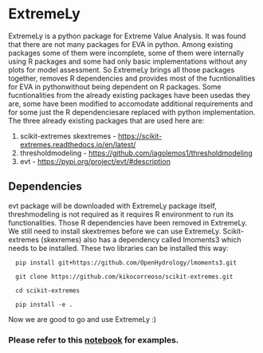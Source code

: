 # ExtremeLy

ExtremeLy is a python package for Extreme Value Analysis. It was found that there are not many packages for EVA in python. 
Among existing packages some of them were incomplete, some of them were internally using R packages and some had only 
basic implementations without any plots for model assessment. So ExtremeLy brings all those packages together, removes 
R dependencies and provides most of the fucntionalities for EVA in pythonwithout being dependent on R packages. Some 
fucntionalities from the already existing packages have been usedas they are, some have been modified to accomodate 
additional requirements and for some just the R dependenciesare replaced with python implementation. 
The three already existing packages that are used here are:

   1. scikit-extremes skextremes - https://scikit-extremes.readthedocs.io/en/latest/
   2. thresholdmodeling - https://github.com/iagolemos1/thresholdmodeling
   3. evt - https://pypi.org/project/evt/#description

## Dependencies
   evt package will be downloaded with ExtremeLy package itself, threshmodeling is not required as it requires R environment 
   to run its functionalities. Those R dependencies have been removed in ExtremeLy. We still need to install skextremes before we can use ExtremeLy. 
   Scikit-extremes (skexremes) also has a dependency called lmoments3 which needs to be installed. These two libraries can be installed this way:
      
      pip install git+https://github.com/OpenHydrology/lmoments3.git

      git clone https://github.com/kikocorreoso/scikit-extremes.git

      cd scikit-extremes

      pip install -e .
 
 Now we are good to go and use ExtremeLy :)
 
 ### Please refer to this [notebook](https://github.com/SURYA-LAMICHANEY/ExtremeLy/blob/main/Examples.ipynb) for examples.
